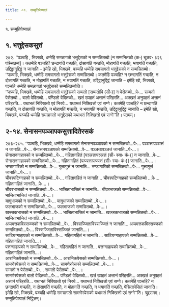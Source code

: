 ```yaml
---
title: ०१. सम्मुतिपेय्यालं

---
```

१. सम्मुतिपेय्यालं  


## १. भत्तुद्देसकसुत्तं

२७२. ‘‘पञ्चहि , भिक्खवे, धम्मेहि समन्नागतो भत्तुद्देसको न सम्मन्नितब्बो [न सम्मनितब्बो (क॰) चूळव॰ ३२६ पस्सितब्बं]। कतमेहि पञ्चहि? छन्दागतिं गच्छति, दोसागतिं गच्छति, मोहागतिं गच्छति, भयागतिं गच्छति, उद्दिट्ठानुद्दिट्ठं न जानाति – इमेहि खो, भिक्खवे, पञ्चहि धम्मेहि समन्नागतो भत्तुद्देसको न सम्मन्नितब्बो।  
‘‘पञ्चहि, भिक्खवे, धम्मेहि समन्नागतो भत्तुद्देसको सम्मन्नितब्बो। कतमेहि पञ्चहि? न छन्दागतिं गच्छति, न दोसागतिं गच्छति, न मोहागतिं गच्छति, न भयागतिं गच्छति, उद्दिट्ठानुद्दिट्ठं जानाति – इमेहि खो, भिक्खवे, पञ्चहि धम्मेहि समन्नागतो भत्तुद्देसको सम्मन्नितब्बोति।  
‘‘पञ्चहि, भिक्खवे, धम्मेहि समन्नागतो भत्तुद्देसको सम्मतो [सम्मतोपि (सी॰)] न पेसेतब्बो…पे॰… सम्मतो पेसेतब्बो… बालो वेदितब्बो… पण्डितो वेदितब्बो… खतं उपहतं अत्तानं परिहरति… अक्खतं अनुपहतं अत्तानं परिहरति… यथाभतं निक्खित्तो एवं निरये… यथाभतं निक्खित्तो एवं सग्गे। कतमेहि पञ्चहि? न छन्दागतिं गच्छति, न दोसागतिं गच्छति, न मोहागतिं गच्छति, न भयागतिं गच्छति, उद्दिट्ठानुद्दिट्ठं जानाति – इमेहि खो, भिक्खवे, पञ्चहि धम्मेहि समन्नागतो भत्तुद्देसको यथाभतं निक्खित्तो एवं सग्गे’’ति। पठमम्।  


## २-१४. सेनासनपञ्ञापकसुत्तादितेरसकं

२७३-२८५. ‘‘पञ्चहि, भिक्खवे, धम्मेहि समन्नागतो सेनासनपञ्ञापको न सम्मन्नितब्बो…पे॰… पञ्ञत्तापञ्ञत्तं न जानाति…पे॰… सेनासनपञ्ञापको सम्मन्नितब्बो…पे॰… पञ्ञत्तापञ्ञत्तं जानाति…पे॰…।  
सेनासनगाहापको न सम्मन्नितब्बो…पे॰… गहितागहितं [पञ्ञत्तापञ्ञत्तं (सी॰ स्या॰ कं॰)] न जानाति…पे॰… सेनासनगाहापको सम्मन्नितब्बो…पे॰… गहितागहितं [पञ्ञत्तापञ्ञत्तं (सी॰ स्या॰ कं॰)] जानाति…पे॰…।  
भण्डागारिको न सम्मन्नितब्बो…पे॰… गुत्तागुत्तं न जानाति… भण्डागारिको सम्मन्नितब्बो…पे॰… गुत्तागुत्तं जानाति…पे॰…।  
चीवरपटिग्गाहको न सम्मन्नितब्बो…पे॰… गहितागहितं न जानाति… चीवरपटिग्गाहको सम्मन्नितब्बो …पे॰… गहितागहितं जानाति…पे॰…।  
चीवरभाजको न सम्मन्नितब्बो…पे॰… भाजिताभाजितं न जानाति… चीवरभाजको सम्मन्नितब्बो…पे॰… भाजिताभाजितं जानाति…पे॰…।  
यागुभाजको न सम्मन्नितब्बो…पे॰… यागुभाजको सम्मन्नितब्बो…पे॰…।  
फलभाजको न सम्मन्नितब्बो…पे॰… फलभाजको सम्मन्नितब्बो…पे॰…।  
खज्जकभाजको न सम्मन्नितब्बो…पे॰… भाजिताभाजितं न जानाति… खज्जकभाजको सम्मन्नितब्बो…पे॰… भाजिताभाजितं जानाति…पे॰…।  
अप्पमत्तकविस्सज्जको न सम्मन्नितब्बो…पे॰… विस्सज्जिताविस्सज्जितं न जानाति… अप्पमत्तकविस्सज्जको सम्मन्नितब्बो…पे॰… विस्सज्जिताविस्सज्जितं जानाति…।  
साटियग्गाहापको न सम्मन्नितब्बो…पे॰… गहितागहितं न जानाति … साटियग्गाहापको सम्मन्नितब्बो…पे॰… गहितागहितं जानाति…।  
पत्तग्गाहापको न सम्मन्नितब्बो…पे॰… गहितागहितं न जानाति… पत्तग्गाहापको सम्मन्नितब्बो…पे॰… गहितागहितं जानाति…।  
आरामिकपेसको न सम्मन्नितब्बो…पे॰… आरामिकपेसको सम्मन्नितब्बो…पे॰…।  
सामणेरपेसको न सम्मन्नितब्बो…पे॰… सामणेरपेसको सम्मन्नितब्बो…पे॰…।  
सम्मतो न पेसेतब्बो…पे॰… सम्मतो पेसेतब्बो…पे॰…।  
सामणेरपेसको बालो वेदितब्बो…पे॰… पण्डितो वेदितब्बो… खतं उपहतं अत्तानं परिहरति… अक्खतं अनुपहतं अत्तानं परिहरति… यथाभतं निक्खित्तो एवं निरये… यथाभतं निक्खित्तो एवं सग्गे। कतमेहि पञ्चहि? न छन्दागतिं गच्छति, न दोसागतिं गच्छति, न मोहागतिं गच्छति, न भयागतिं गच्छति, पेसितापेसितं जानाति। इमेहि खो, भिक्खवे, पञ्चहि धम्मेहि समन्नागतो सामणेरपेसको यथाभतं निक्खित्तो एवं सग्गे’’ति। चुद्दसमम्।  
सम्मुतिपेय्यालं निट्ठितम्।  